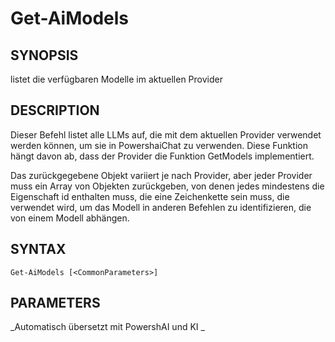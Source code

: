 ﻿---
external help file: powershai-help.xml
schema: 2.0.0
powershai: true
---

# Get-AiModels

## SYNOPSIS <!--!= @#Synop !-->
listet die verfügbaren Modelle im aktuellen Provider

## DESCRIPTION <!--!= @#Desc !-->
Dieser Befehl listet alle LLMs auf, die mit dem aktuellen Provider verwendet werden können, um sie in PowershaiChat zu verwenden.
Diese Funktion hängt davon ab, dass der Provider die Funktion GetModels implementiert.

Das zurückgegebene Objekt variiert je nach Provider, aber jeder Provider muss ein Array von Objekten zurückgeben, von denen jedes mindestens die Eigenschaft id enthalten muss, die eine Zeichenkette sein muss, die verwendet wird, um das Modell in anderen Befehlen zu identifizieren, die von einem Modell abhängen.

## SYNTAX <!--!= @#Syntax !-->

```
Get-AiModels [<CommonParameters>]
```

## PARAMETERS <!--!= @#Params !-->




<!--PowershaiAiDocBlockStart-->
_Automatisch übersetzt mit PowershAI und KI 
_
<!--PowershaiAiDocBlockEnd-->
